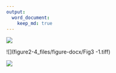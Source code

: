 ```yaml
---
output:
  word_document:
    keep_md: true
---
```




![](figure2-4_files/figure-docx/Fig2-1.tiff)<!-- -->


![](figure2-4_files/figure-docx/Fig3 -1.tiff)<!-- -->

![](figure2-4_files/figure-docx/Fig4-1.tiff)<!-- -->

